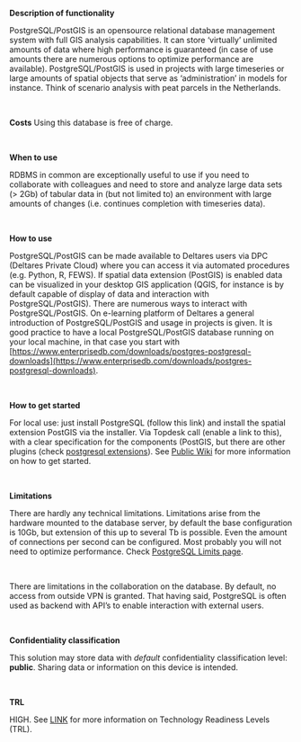 **Description of functionality**

PostgreSQL/PostGIS is an opensource relational database management system with full GIS analysis capabilities. It can store ‘virtually’ unlimited amounts of data where high performance is guaranteed (in case of use amounts there are numerous options to optimize performance are available). PostgreSQL/PostGIS is used in projects with large timeseries or large amounts of spatial objects that serve as ‘administration’ in models for instance. Think of scenario analysis with peat parcels in the Netherlands.

&nbsp;

**Costs**
Using this database is free of charge.

&nbsp;

**When to use**

RDBMS in common are exceptionally useful to use if you need to collaborate with colleagues and need to store and analyze large data sets (> 2Gb) of tabular data in (but not limited to) an environment with large amounts of changes (i.e. continues completion with timeseries data).

&nbsp;

**How to use**

PostgreSQL/PostGIS can be made available to Deltares users via DPC (Deltares Private Cloud) where you can access it via automated procedures (e.g. Python, R, FEWS). If spatial data extension (PostGIS) is enabled data can be visualized in your desktop GIS application (QGIS, for instance is by default capable of display of data and interaction with PostgreSQL/PostGIS). There are numerous ways to interact with PostgreSQL/PostGIS. On e-learning platform of Deltares a general introduction of PostgreSQL/PostGIS and usage in projects is given.
It is good practice to have a local PostgreSQL/PostGIS database running on your local machine, in that case you start with [https://www.enterprisedb.com/downloads/postgres-postgresql-downloads](https://www.enterprisedb.com/downloads/postgres-postgresql-downloads).

&nbsp;

**How to get started**

For local use: just install PostgreSQL (follow this link) and install the spatial extension PostGIS via the installer.
Via Topdesk call (enable a link to this), with a clear specification for the components (PostGIS, but there are other plugins (check [postgresql extensions](https://www.postgresql.org/download/products/6-postgresql-extensions/)).
See [Public Wiki](https://publicwiki.deltares.nl/pages/viewpage.action?pageId=299926547) for more information on how to get started.

&nbsp;

**Limitations**

There are hardly any technical limitations. Limitations arise from the hardware mounted to the database server, by default the base configuration is 10Gb, but extension of this up to several Tb is possible. Even the amount of connections per second can be configured. Most probably you will not need to optimize performance. Check [PostgreSQL Limits page](https://www.postgresql.org/docs/current/limits.html).

&nbsp;

There are limitations in the collaboration on the database. By default, no access from outside VPN is granted. That having said, PostgreSQL is often used as backend with API’s to enable interaction with external users.

&nbsp;

**Confidentiality classification**

This solution may store data with _default_ confidentiality classification level: __public__. Sharing data or information on this device is intended.

&nbsp;

**TRL**

HIGH. See [LINK](/storagefinder/trl) for more information on Technology Readiness Levels (TRL).
